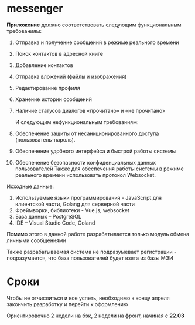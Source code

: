 # messenger

**Приложение** должно соответствовать следующим функциональным
требованиям:
1. Отправка и получение сообщений в режиме реального времени
2. Поиск контактов в адресной книге
3. Добавление контактов
4. Отправка вложений (файлы и изображения)
5. Редактирование профиля
6. Хранение истории сообщений
7. Наличие статусов диалогов «прочитано» и «не прочитано»


   И следующим нефункциональным требованиям:
1. Обеспечение защиты от несанкционированного доступа (пользователь-пароль).
2. Обеспечение удобного интерфейса и быстрой работы системы
3. Обеспечение безопасности конфиденциальных данных пользователей
   Также для обеспечения работы системы в режиме реального времени использовать
   протокол Websocket.

Исходные данные:
1. Используемые языки программирования - JavaScript для клиентской части, Golang
   для серверной части
2. Фреймворки, библиотеки - Vue.js, websocket
3. База данных – PostgreSQL
4. IDE – Visual Studio Code, Goland

Помимо этого в данной работе разрабатывается только модуль обмена личными сообщениями

Также разрабатываемая система не подразумевает регистрации - подразумается, что база пользователей будет взята из базы МЭИ
# Сроки

Чтобы не отчислиться и все успеть, необходимо к концу апреля закончить разработку и перейти к оформлению

Ориентировочно 2 недели на бэк, 2 недели на фронт, начиная с **22.03**
